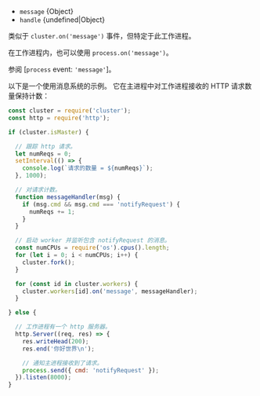 <!-- YAML
added: v0.7.0
-->

* `message` {Object}
* `handle` {undefined|Object}

类似于 `cluster.on('message')` 事件，但特定于此工作进程。 

在工作进程内，也可以使用 `process.on('message')`。

参阅 [`process` event: `'message'`]。

以下是一个使用消息系统的示例。
它在主进程中对工作进程接收的 HTTP 请求数量保持计数：

```js
const cluster = require('cluster');
const http = require('http');

if (cluster.isMaster) {

  // 跟踪 http 请求。
  let numReqs = 0;
  setInterval(() => {
    console.log(`请求的数量 = ${numReqs}`);
  }, 1000);

  // 对请求计数。
  function messageHandler(msg) {
    if (msg.cmd && msg.cmd === 'notifyRequest') {
      numReqs += 1;
    }
  }

  // 启动 worker 并监听包含 notifyRequest 的消息。
  const numCPUs = require('os').cpus().length;
  for (let i = 0; i < numCPUs; i++) {
    cluster.fork();
  }

  for (const id in cluster.workers) {
    cluster.workers[id].on('message', messageHandler);
  }

} else {

  // 工作进程有一个 http 服务器。
  http.Server((req, res) => {
    res.writeHead(200);
    res.end('你好世界\n');

    // 通知主进程接收到了请求。
    process.send({ cmd: 'notifyRequest' });
  }).listen(8000);
}
```

